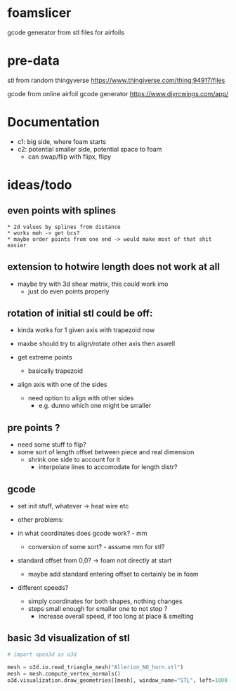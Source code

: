 # foamslicer
gcode generator from stl files for airfoils

# pre-data
stl from random thingyverse
https://www.thingiverse.com/thing:94917/files

gcode from online airfoil gcode generator
https://www.diyrcwings.com/app/

# Documentation
* c1: big side, where foam starts
* c2: potential smaller side, potential space to foam
    * can swap/flip with flipx, flipy


# ideas/todo
## even points with splines
    * 2d values by splines from distance
    * works meh -> get bcs?
    * maybe order points from one end -> would make most of that shit easier


## extension to hotwire length does not work at all
* maybe try with 3d shear matrix, this could work imo
    * just do even points properly

## rotation of initial stl could be off:
* kinda works for 1 given axis with trapezoid now
* maxbe should try to align/rotate other axis then aswell

* get extreme points
    * basically trapezoid
* align axis with one of the sides
    * need option to align with other sides
        * e.g. dunno which one might be smaller


## pre points ?
* need some stuff to flip?
* some sort of length offset between piece and real dimension
    * shrink one side to account for it
        * interpolate lines to accomodate for length distr?

## gcode
* set init stuff, whatever -> heat wire etc

* other problems:
* in what coordinates does gcode work? - mm
    * conversion of some sort? - assume mm for stl?
* standard offset from 0,0? -> foam not directly at start
    * maybe add standard entering offset to certainly be in foam

* different speeds?
    * simply coordinates for both shapes, nothing changes
    * steps small enough for smaller one to not stop ?
        * increase overall speed, if too long at place & smelting


## basic 3d visualization of stl
```python
# import open3d as o3d

mesh = o3d.io.read_triangle_mesh("Allerion_NO_horn.stl")
mesh = mesh.compute_vertex_normals()
o3d.visualization.draw_geometries([mesh], window_name="STL", left=1000, top=200, width=800, height=650)
```
